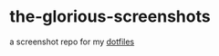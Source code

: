 # the-glorious-screenshots
a screenshot repo for my [dotfiles](https://github.com/manilarome/the-glorious-dotfiles)
